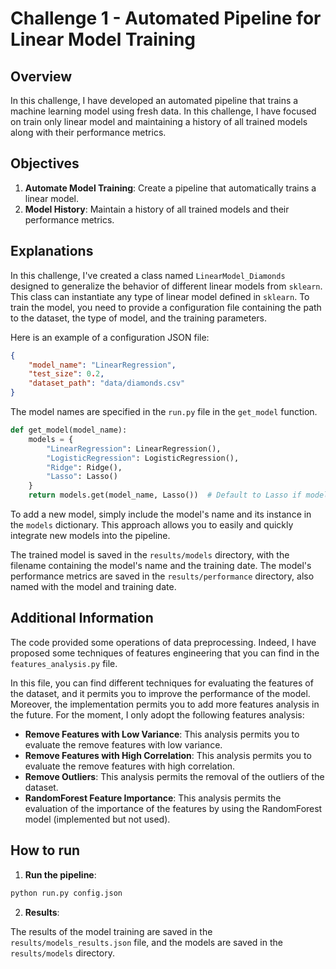 # Challenge 1 - Automated Pipeline for Linear Model Training

## Overview

In this challenge, I have developed an automated pipeline that trains a machine learning model using fresh data. In this challenge, I have focused on train only linear model and maintaining a history of all trained models along with their performance metrics.

## Objectives

1. **Automate Model Training**: Create a pipeline that automatically trains a linear model.
2. **Model History**: Maintain a history of all trained models and their performance metrics.


## Explanations

In this challenge, I've created a class named `LinearModel_Diamonds` designed to generalize the behavior of different linear models from `sklearn`. This class can instantiate any type of linear model defined in `sklearn`. To train the model, you need to provide a configuration file containing the path to the dataset, the type of model, and the training parameters.

Here is an example of a configuration JSON file:

```json
{
    "model_name": "LinearRegression",
    "test_size": 0.2,
    "dataset_path": "data/diamonds.csv"
}
```
The model names are specified in the `run.py` file in the `get_model` function.

``` python
def get_model(model_name):
    models = {
        "LinearRegression": LinearRegression(),
        "LogisticRegression": LogisticRegression(),
        "Ridge": Ridge(),
        "Lasso": Lasso()
    }
    return models.get(model_name, Lasso())  # Default to Lasso if model_name is not found
```

To add a new model, simply include the model's name and its instance in the `models` dictionary. 
This approach allows you to easily and quickly integrate new models into the pipeline.

The trained model is saved in the `results/models` directory, with the filename containing the model's name and the training date. 
The model's performance metrics are saved in the `results/performance` directory, also named with the model and training date.

## Additional Information

The code provided some operations of data preprocessing. Indeed, I have proposed some techniques of features engineering that you can find in the `features_analysis.py` file.

In this file, you can find different techniques for evaluating the features of the dataset, and it permits you to improve the performance of the model. Moreover, the implementation permits you to add more features analysis in the future. For the moment, I only adopt the following features analysis:

- **Remove Features with Low Variance**: This analysis permits you to evaluate the remove features with low variance.
- **Remove Features with High Correlation**: This analysis permits you to evaluate the remove features with high correlation.
- **Remove Outliers**: This analysis permits the removal of the outliers of the dataset.
- **RandomForest Feature Importance**: This analysis permits the evaluation of the importance of the features by using the RandomForest model (implemented but not used).


## How to run

1. **Run the pipeline**:

```bash
python run.py config.json
```

2. **Results**:

The results of the model training are saved in the `results/models_results.json` file, and the models are saved in the `results/models` directory.